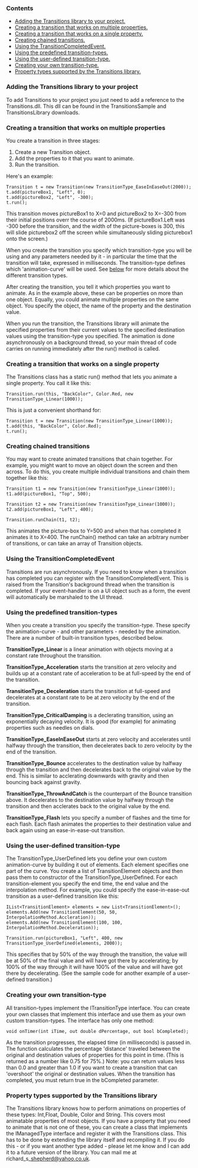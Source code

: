 ### Contents ###
  * [Adding the Transitions library to your project.](CodingWithTransitions#Adding_the_Transitions_library_to_your_project.md)
  * [Creating a transition that works on multiple properties.](CodingWithTransitions#Creating_a_transition_that_works_o_multiple_properties.md)
  * [Creating a transition that works on a single property.](CodingWithTransitions#Creating_a_transition_that_works_on_a_single_property.md)
  * [Creating chained transitions.](CodingWithTransitions#Creating_chained_transitions.md)
  * [Using the TransitionCompletedEvent.](CodingWithTransitions#Using_the_TransitionCompletedEvent.md)
  * [Using the predefined transition-types.](CodingWithTransitions#Using_the_predefined_transition-types.md)
  * [Using the user-defined transition-type.](CodingWithTransitions#Using_the_user-defined_transition-type.md)
  * [Creating your own transition-type.](CodingWithTransitions#Creating_your_own_transition-type.md)
  * [Property types supported by the Transitions library.](CodingWithTransitions#Property_types_supported_by_the_Transitions_library.md)

### Adding the Transitions library to your project ###
To add Transitions to your project you just need to add a reference to the Transitions.dll. This dll can be found in the TransitionsSample and TransitionsLibrary downloads.


### Creating a transition that works on multiple properties ###
You create a transition in three stages:
  1. Create a new Transition object.
  1. Add the properties to it that you want to animate.
  1. Run the transition.

Here's an example:
```
Transition t = new Transition(new TransitionType_EaseInEaseOut(2000));
t.add(pictureBox1, "Left", 0);
t.add(pictureBox2, "Left", -300);
t.run();
```
This transition moves pictureBox1 to X=0 and pictureBox2 to X=-300 from their initial positions overr the course of 2000ms. (If pictureBox1.Left was -300 before the transition, and the width of the picture-boxes is 300, this will slide picturebox2 off the screen while simultaneously sliding picturebox1 onto the screen.)

When you create the transition you specify which transition-type you will be using and any parameters needed by it - in particular the time that the transition will take, expressed in milliseconds. The transition-type defines which 'animation-curve' will be used. See [below](CodingWithTransitions#Using_the_predefined_transition-types.md) for more details about the different transition types.

After creating the transition, you tell it which properties you want to animate. As in the example above, these can be properties on more than one object. Equally, you could animate multiple properties on the same object. You specify the object, the name of the property and the destination value.

When you run the transition, the Transitions library will animate the specified properties from their current values to the specified destination values using the transition-type you specified. The animation is done asynchronously on a background thread, so your main thread of code carries on running immediately after the run() method is called.


### Creating a transition that works on a single property ###
The Transitions class has a static run() method that lets you animate a single property. You call it like this:
```
Transition.run(this, "BackColor", Color.Red, new TransitionType_Linear(1000));
```

This is just a convenient shorthand for:
```
Transition t = new Transition(new TransitionType_Linear(1000));
t.add(this, "BackColor", Color.Red);
t.run();
```


### Creating chained transitions ###
You may want to create animated transitions that chain together. For example, you might want to move an object down the screen and then across. To do this, you create multiple individual transitions and chain them together like this:
```
Transition t1 = new Transition(new TransitionType_Linear(1000));
t1.add(pictureBox1, "Top", 500);

Transition t2 = new Transition(new TransitionType_Linear(1000));
t2.add(pictureBox1, "Left", 400);

Transition.runChain(t1, t2);
```
This animates the picture-box to Y=500 and when that has completed it animates it to X=400. The runChain() method can take an arbitrary number of transitions, or can take an array of Transition objects.


### Using the TransitionCompletedEvent ###
Transitions are run asynchronously. If you need to know when a transition has completed you can register with the TransitionCompletedEvent. This is raised from the Transition's background thread when the transition is completed. If your event-handler is on a UI object such as a form, the event will automatically be marshaled to the UI thread.


### Using the predefined transition-types ###
When you create a transition you specify the transition-type. These specify the animation-curve  - and other parameters - needed by the animation. There are a number of built-in transition types, described below.

**TransitionType\_Linear** is a linear animation with objects moving at a constant rate throughout the transition.

**TransitionType\_Acceleration** starts the transition at zero velocity and builds up at a constant rate of acceleration to be at full-speed by the end of the transition.

**TransitionType\_Deceleration** starts the transition at full-speed and decelerates at a constant rate to be at zero velocity by the end of the transition.

**TransitionType\_CriticalDamping** is a declerating transition, using an exponentially decaying velocity. It is good (for example) for animating properties such as needles on dials.

**TransitionType\_EaseInEaseOut** starts at zero velocity and accelerates until halfway through the transition, then decelerates back to zero velocity by the end of the transition.

**TransitionType\_Bounce** accelerates to the destination value by halfway through the transition and then decelerates back to the original value by the end. This is similar to acclerating downwards with gravity and then bouncing back against gravity.

**TransitionType\_ThrowAndCatch** is the counterpart of the Bounce transition above. It decelerates to the destination value by halfway through the transition and then acclerates back to the original value by the end.

**TransitionType\_Flash** lets you specify a number of flashes and the time for each flash. Each flash animates the properties to their destination value and back again using an ease-in-ease-out transition.


### Using the user-defined transition-type ###
The TransitionType\_UserDefined lets you define your own custom animation-curve by building it out of elements. Each element specifies one part of the curve. You create a list of TransitionElement objects and then pass them to constructor of the TransitionType\_UserDefined. For each transition-element you specify the end time, the end value and the interpolation method. For example, you could specify the ease-in-ease-out transition as a user-defined transition like this:
```
IList<TransitionElement> elements = new List<TransitionElement>();
elements.Add(new TransitionElement(50, 50, InterpolationMethod.Accleration));
elements.Add(new TransitionElement(100, 100, InterpolationMethod.Deceleration));

Transition.run(pictureBox1, "Left", 400, new TransitionType_UserDefined(elements, 2000));
```
This specifies that by 50% of the way through the transition, the value will be at 50% of the final value and will have got there by accelerating; by 100% of the way through it will have 100% of the value and will have got there by decelerating. (See the sample code for another example of a user-defined transition.)


### Creating your own transition-type ###
All transition-types implement the ITransitionType interface. You can create your own classes that implement this interface and use them as your own custom transition-types. The interface has only one method:
```
void onTimer(int iTime, out double dPercentage, out bool bCompleted);
```
As the transition progresses, the elapsed time (in milliseconds) is passed in. The function calculates the percentage 'distance' traveled between the original and destination values of properties for this point in time. (This is returned as a number like 0.75 for 75%.) Note: you can return values less than 0.0 and greater than 1.0 if you want to create a transition that can 'overshoot' the original or destination values. When the transition has completed, you must return true in the bCompleted parameter.


### Property types supported by the Transitions library ###
The Transitions library knows how to perform animations on properties of these types: Int,Float, Double, Color and String. This covers most animatable properties of most objects. If you have a property that you need to animate that is not one of these, you can create a class that implements the IManagedType interface and register it with the Transitions class. This has to be done by extending the library itself and recompiling it. If you do this - or if you want another type added - please let me know and I can add it to a future version of the library. You can mail me at richard\_s\_shepherd@yahoo.co.uk.